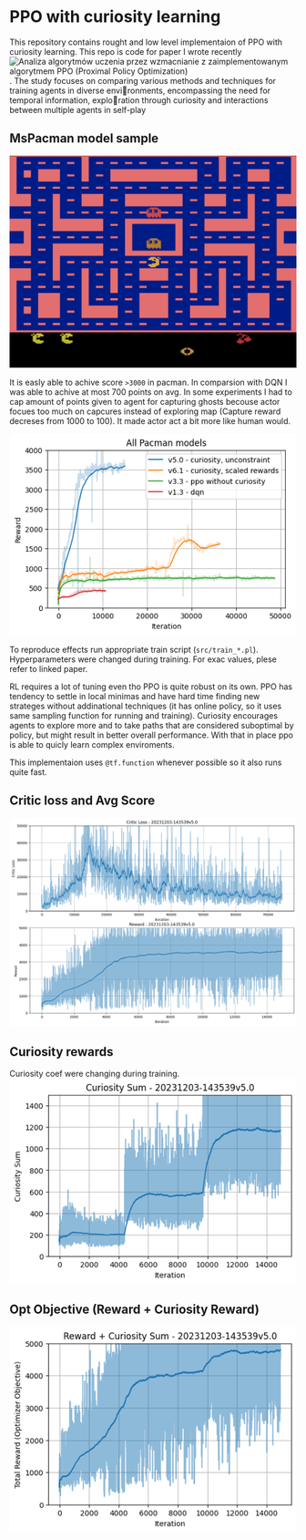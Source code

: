# PPO with curiosity learning

This repository contains rought and low level implementaion of PPO with curiosity learning. This repo is code for paper I wrote recently ![Analiza algorytmów uczenia przez wzmacnianie z zaimplementowanym algorytmem PPO (Proximal Policy Optimization)](https://cris.pk.edu.pl/info/article/CUTb91a6b74ee7b4b5bae4c4367cfdb0489/). The study focuses on comparing various methods and techniques for training agents in diverse environments, encompassing the need for temporal information, exploration through curiosity and interactions between multiple agents in self-play

## MsPacman model sample

![Sample animation](animations/MsPacman-v5v6.1_20231214-094337_3000-tryhard.gif)

It is easly able to achive score `>3000` in pacman. In comparsion with DQN I was able to achive at most 700 points on avg. In some experiments I had to cap amount of points given to agent for capturing ghosts becouse actor focues too much on capcures instead of exploring map (Capture reward decreses from 1000 to 100). It made actor act a bit more like human would.

![Avg score Pacman](plots/all_models.png)

To reproduce effects run appropriate train script (`src/train_*.pl`). Hyperparameters were changed during training. For exac values, plese refer to linked paper.   

RL requires a lot of tuning even tho PPO is quite robust on its own. PPO has tendency to settle in local minimas and have hard time finding new strateges without addinational techniques (it has online policy, so it uses same sampling function for running and training). Curiosity encourages agents to explore more and to take paths that are considered suboptimal by policy, but might result in better overall performance. With that in place ppo is able to quicly learn complex enviroments. 

This implementaion uses `@tf.function` whenever possible so it also runs quite fast. 
## Critic loss and Avg Score
![Critic loss & avg score (pacman)](plots/v5_reward_critic_loss.png)

## Curiosity rewards
Curiosity coef were changing during training.
![curiosity sum](plots/v5_curiosity_sum.png)

## Opt Objective (Reward + Curiosity Reward)
![opt objective](plots/v5_opt_objective.png)
